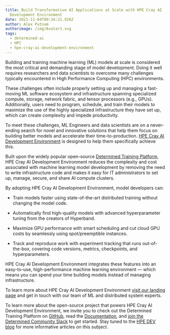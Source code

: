 ```yaml
---
title: Build Transformative AI Applications at Scale with HPE Cray AI
  Development Environment
date: 2021-11-04T09:34:21.926Z
author: Alex Putnam
authorimage: /img/Avatar1.svg
tags:
  - determined-ai
  - HPC
  - hpe-cray-ai-development-environment
---
```

Building and training machine learning (ML) models at scale is considered the most critical and demanding stage of model development. Doing it well requires researchers and data scientists to overcome many challenges typically encountered in High Performance Computing (HPC) environments.


These challenges often include properly setting up and managing a fast-moving ML software ecosystem and infrastructure spanning specialized compute, storage, network fabric, and tensor processors (e.g., GPUs). Additionally, users need to program, schedule, and train their models to maximize the use of the highly specialized infrastructure they have set up, which can create complexity and impede productivity.


To meet these challenges, ML Engineers and data scientists are on a never-ending search for novel and innovative solutions that help them focus on building better models and accelerate their time-to-production. [HPE Cray AI Development Environment](http://hpe.com/ai/cray-ai-development-environment) is designed to help them specifically achieve this.


Built upon the widely popular open-source [Determined Training Platform](https://www.determined.ai/), HPE Cray AI Development Environment reduces the complexity and cost associated with machine learning model development by removing the need to write infrastructure code and makes it easy for IT administrators to set up, manage, secure, and share AI compute clusters.

By adopting HPE Cray AI Development Environment, model developers can: 



* Train models faster using state-of-the-art distributed training without changing the model code.



* Automatically find high-quality models with advanced hyperparameter tuning from the creators of Hyperband.



* Maximize GPU performance with smart scheduling and cut cloud GPU costs by seamlessly using spot/preemptible instances.



* Track and reproduce work with experiment tracking that runs out-of-the-box, covering code versions, metrics, checkpoints, and hyperparameters.



HPE Cray AI Development Environment integrates these features into an easy-to-use, high-performance machine learning environment — which means you can spend your time building models instead of managing infrastructure. 


To learn more about HPE Cray AI Development Environment [visit our landing page](https://www.hpe.com/us/en/compute/hpc/cray-ai-development.html) and get in touch with our team of ML and distributed system experts. 


To learn more about the open-source project that powers HPE Cray AI Development Environment, we invite you to check out the Determined Training Platform on [GitHub](https://github.com/determined-ai/determined), read the [Documentation](https://docs.determined.ai/latest/), and [join the Determined Community Slack](https://join.slack.com/t/determined-community/shared_invite/zt-cnj7802v-KcVbaUrIzQOwmkmY7gP0Ew) to get started. Stay tuned to the [HPE DEV blog](https://developer.hpe.com/blog) for more informative articles on this subject.


